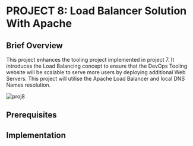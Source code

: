 #  PROJECT 8: Load Balancer Solution With Apache
## Brief Overview
This project enhances the tooling project implemented in project 7. It introduces the Load Balancing concept to ensure that the DevOps Tooling website will be scalable to serve more users by deploying additional Web Servers. This project will utilise the Apache Load Balancer and local DNS Names resolution.

![proj8](https://github.com/ettebaDwop/dareyProject8/assets/7973831/ff64d604-485a-4b36-b348-271d09b5855c)

## Prerequisites

## Implementation
